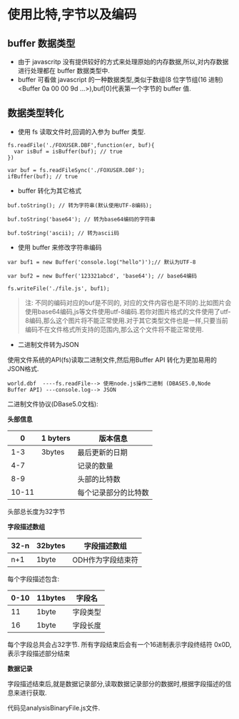 # 使用比特,字节以及编码

## buffer 数据类型

- 由于 javascritp 没有提供较好的方式来处理原始的内存数据,所以,对内存数据进行处理都在 buffer 数据类型中.
- buffer 可看做 javascript 的一种数据类型,类似于数组(8 位字节组(16 进制) <Buffer 0a 00 00 9d ...>),buf[0]代表第一个字节的 buffer 值.

## 数据类型转化

- 使用 fs 读取文件时,回调的入参为 buffer 类型.

```
fs.readFile('./FOXUSER.DBF',function(er, buf){
  var isBuf = isBuffer(buf); // true
})

var buf = fs.readFileSync('./FOXUSER.DBF');
ifBuffer(buf); // true
```

- buffer 转化为其它格式

```
buf.toString(); // 转为字符串(默认使用UTF-8编码);

buf.toString('base64'); // 转为base64编码的字符串

buf.toString('ascii); // 转为ascii码
```

- 使用 buffer 来修改字符串编码

```
var buf1 = new Buffer('console.log("hello")');// 默认为UTF-8

var buf2 = new Buffer('123321abcd', 'base64'); // base64编码

fs.writeFile('./file.js', buf1);

```
> 注: 不同的编码对应的buf是不同的, 对应的文件内容也是不同的.比如图片会使用base64编码,js等文件使用utf-8编码.若你对图片格式的文件使用了utf-8编码,那么这个图片将不能正常使用.对于其它类型文件也是一样,只要当前编码不在文件格式所支持的范围内,那么这个文件将不能正常使用.

- 二进制文件转为JSON

使用文件系统的API(fs)读取二进制文件,然后用Buffer API 转化为更加易用的JSON格式.

```
world.dbf  ----fs.readFile--> 使用node.js操作二进制 (DBASE5.0,Node Buffer API) ---console.log--> JSON
```

二进制文件协议(DBase5.0文档):

**头部信息**

| 0     | 1 byters | 版本信息             |
| ----- | -------- | -------------------- |
| 1-3   | 3bytes   | 最后更新的日期       |
| 4-7   |          | 记录的数量           |
| 8-9   |          | 头部的比特数         |
| 10-11 |          | 每个记录部分的比特数 |

头部总长度为32字节

**字段描述数组**

| 32-n | 32bytes | 字段描述数组      |
| ---- | ------- | ----------------- |
| n+1  | 1byte   | ODH作为字段结束符 |

每个字段描述包含:

| 0-10 | 11bytes | 字段名   |
| ---- | ------- | -------- |
| 11   | 1byte   | 字段类型 |
| 16   | 1byte   | 字段长度 |

每个字段总共会占32字节.
所有字段结束后会有一个16进制表示字段终结符 0x0D,表示字段描述部分结束

**数据记录**

字段描述结束后,就是数据记录部分,读取数据记录部分的数据时,根据字段描述的信息来进行获取.

代码见analysisBinaryFile.js文件.


